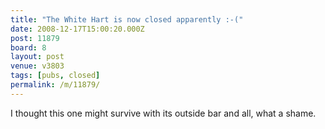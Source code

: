 ```yaml
---
title: "The White Hart is now closed apparently :-("
date: 2008-12-17T15:00:20.000Z
post: 11879
board: 8
layout: post
venue: v3803
tags: [pubs, closed]
permalink: /m/11879/
---
```

I thought this one might survive with its outside bar and all, what a shame.
